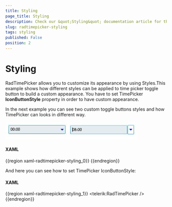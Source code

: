 ```yaml
---
title: Styling
page_title: Styling
description: Check our &quot;Styling&quot; documentation article for the RadTimePicker {{ site.framework_name }} control.
slug: radtimepicker-styling
tags: styling
published: False
position: 2
---
```


# Styling

RadTimePicker allows you to customize its appearance by using Styles.This example shows how different styles can be applied to time picker toggle button to build a custom appearance. You have to set TimePicker __IconButtonStyle__ property in order to have custom appearance.

In the next example you can see two custom toggle buttons styles and how TimePicker can looks in different way.

![WPF RadTimePicker Custom Toggle Button Style](images/ToggleButtons.jpg)

#### __XAML__

{{region xaml-radtimepicker-styling_0}}
	<Style x:Key="TimePickerToggleButtonStyle" TargetType="ToggleButton">
	    <Setter Property="Template">
	        <Setter.Value>
	            <ControlTemplate TargetType="ToggleButton">
	                <Grid >
	                    <VisualStateManager.VisualStateGroups>
	                        <VisualStateGroup x:Name="CommonStates">
	                            <VisualState x:Name="Normal" />
	                            <VisualState x:Name="MouseOver">
	                                <Storyboard>
	                                    <ObjectAnimationUsingKeyFrames Storyboard.TargetName="Arrow"
	                                                                   Storyboard.TargetProperty="Fill">
	                                        <DiscreteObjectKeyFrame KeyTime="0">
	                                            <DiscreteObjectKeyFrame.Value>
	                                                <SolidColorBrush Color="Blue" />
	                                            </DiscreteObjectKeyFrame.Value>
	                                        </DiscreteObjectKeyFrame>
	                                    </ObjectAnimationUsingKeyFrames>
	                                </Storyboard>
	                            </VisualState>
	                            <VisualState x:Name="Pressed">
	                                <Storyboard>
	                                    <ObjectAnimationUsingKeyFrames Storyboard.TargetName="Arrow"
	                                                                   Storyboard.TargetProperty="Fill">
	                                        <DiscreteObjectKeyFrame KeyTime="0">
	                                            <DiscreteObjectKeyFrame.Value>
	                                                <SolidColorBrush Color="Blue" />
	                                            </DiscreteObjectKeyFrame.Value>
	                                        </DiscreteObjectKeyFrame>
	                                    </ObjectAnimationUsingKeyFrames>
	                                </Storyboard>
	                            </VisualState>
	                            <VisualState x:Name="Disabled" />
	                        </VisualStateGroup>
	                        <VisualStateGroup x:Name="CheckStates">
	                            <VisualState x:Name="Unhecked"/>
	                            <VisualState x:Name="Checked">
	                                <Storyboard>
	                                    <ObjectAnimationUsingKeyFrames Storyboard.TargetName="Arrow"
	                                                                   Storyboard.TargetProperty="Fill">
	                                        <DiscreteObjectKeyFrame KeyTime="0">
	                                            <DiscreteObjectKeyFrame.Value>
	                                                <SolidColorBrush Color="Blue" />
	                                            </DiscreteObjectKeyFrame.Value>
	                                        </DiscreteObjectKeyFrame>
	                                    </ObjectAnimationUsingKeyFrames>
	                                </Storyboard>
	                            </VisualState>
	                        </VisualStateGroup>
	                        <VisualStateGroup x:Name="FocusStates">
	                            <VisualState x:Name="Unfocused" />
	                            <VisualState x:Name="Focused">
	                                <Storyboard>
	                                    <ObjectAnimationUsingKeyFrames Storyboard.TargetName="Arrow"
	                                                                   Storyboard.TargetProperty="Fill">
	                                        <DiscreteObjectKeyFrame KeyTime="0">
	                                            <DiscreteObjectKeyFrame.Value>
	                                                <SolidColorBrush Color="Blue" />
	                                            </DiscreteObjectKeyFrame.Value>
	                                        </DiscreteObjectKeyFrame>
	                                    </ObjectAnimationUsingKeyFrames>
	                                </Storyboard>
	                            </VisualState>
	                        </VisualStateGroup>
	                    </VisualStateManager.VisualStateGroups>
	                    <Border Background="#00FFFFFF"
	                            Margin="-20,0,20,0"
	                            CornerRadius="2,2,2,2"
	                            x:Name="Chrome" />
	                    <Path x:Name="Arrow" 
	                          Width="5"
	                          Height="9"
	                          Margin="-40,1,3,0"
	                          Data="F1 M -2.54313e-006,-12L 1.33333,-12L 1.33333,
	                            -10.6667L 2.66667,-10.6667L 2.66667,-9.3334L 4,
	                            -9.3334L 4,-8.00001L 5.33333,-8.00001L 5.33333,
	                            -6.66667L 6.66667,-6.66667L 6.66667,-5.33334L 5.33333,
	                            -5.33334L 5.33333,-4.00001L 4,-4.00001L 4,-2.66673L 2.66667,
	                            -2.66673L 2.66667,-1.33341L 1.33333,-1.33341L 1.33333,
	                           0L -2.54313e-006,0L -2.54313e-006,-12 Z "
	                           Fill="#000000"
	                           RenderTransformOrigin="0.5,0.5"
	                           Stretch="Fill">
	                        <Path.RenderTransform>
	                            <TransformGroup>
	                                <RotateTransform Angle="90" />
	                            </TransformGroup>
	                        </Path.RenderTransform>
	                    </Path>
	                </Grid>
	            </ControlTemplate>
	        </Setter.Value>
	    </Setter>
	</Style>
{{endregion}}

And here you can see how to set TimePicker IconButtonStyle:

#### __XAML__

{{region xaml-radtimepicker-styling_1}}
	<telerik:RadTimePicker />
{{endregion}}